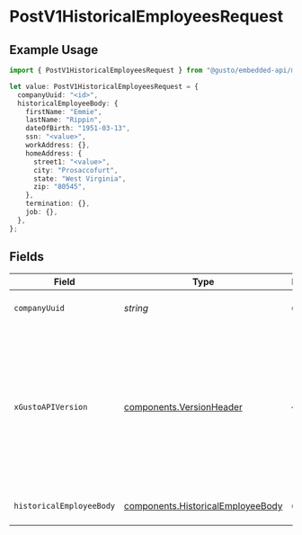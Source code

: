 # PostV1HistoricalEmployeesRequest

## Example Usage

```typescript
import { PostV1HistoricalEmployeesRequest } from "@gusto/embedded-api/models/operations/postv1historicalemployees.js";

let value: PostV1HistoricalEmployeesRequest = {
  companyUuid: "<id>",
  historicalEmployeeBody: {
    firstName: "Emmie",
    lastName: "Rippin",
    dateOfBirth: "1951-03-13",
    ssn: "<value>",
    workAddress: {},
    homeAddress: {
      street1: "<value>",
      city: "Prosaccofurt",
      state: "West Virginia",
      zip: "80545",
    },
    termination: {},
    job: {},
  },
};
```

## Fields

| Field                                                                                                                                                                                                                        | Type                                                                                                                                                                                                                         | Required                                                                                                                                                                                                                     | Description                                                                                                                                                                                                                  |
| ---------------------------------------------------------------------------------------------------------------------------------------------------------------------------------------------------------------------------- | ---------------------------------------------------------------------------------------------------------------------------------------------------------------------------------------------------------------------------- | ---------------------------------------------------------------------------------------------------------------------------------------------------------------------------------------------------------------------------- | ---------------------------------------------------------------------------------------------------------------------------------------------------------------------------------------------------------------------------- |
| `companyUuid`                                                                                                                                                                                                                | *string*                                                                                                                                                                                                                     | :heavy_check_mark:                                                                                                                                                                                                           | The UUID of the company                                                                                                                                                                                                      |
| `xGustoAPIVersion`                                                                                                                                                                                                           | [components.VersionHeader](../../models/components/versionheader.md)                                                                                                                                                         | :heavy_minus_sign:                                                                                                                                                                                                           | Determines the date-based API version associated with your API call. If none is provided, your application's [minimum API version](https://docs.gusto.com/embedded-payroll/docs/api-versioning#minimum-api-version) is used. |
| `historicalEmployeeBody`                                                                                                                                                                                                     | [components.HistoricalEmployeeBody](../../models/components/historicalemployeebody.md)                                                                                                                                       | :heavy_check_mark:                                                                                                                                                                                                           | Create a historical employee.                                                                                                                                                                                                |